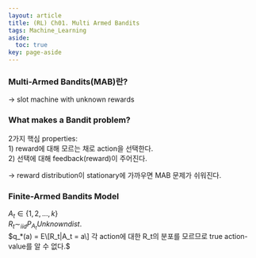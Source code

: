 ```yaml
---
layout: article
title: (RL) Ch01. Multi Armed Bandits
tags: Machine_Learning
aside:
  toc: true
key: page-aside
---
```



### Multi-Armed Bandits(MAB)란?  
  -> slot machine with unknown rewards

### What makes a Bandit problem?  
  2가지 핵심 properties:  
    1) reward에 대해 모르는 채로 action을 선택한다.  
    2) 선택에 대해 feedback(reward)이 주어진다.  

  -> reward distribution이 stationary에 가까우면 MAB 문제가 쉬워진다.

### Finite-Armed Bandits Model

  $A_t \in \{1, 2, ... , k\}$  
  $R_t \sim_{iid} P_{A_t}    Unknown dist.$  
  $q_*(a) = E\[R_t|A_t = a\]   각 action에 대한 R_t의 분포를 모르므로 true action-value를 알 수 없다.$  
